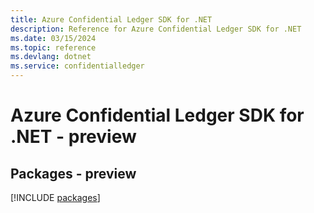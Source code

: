 ```yaml
---
title: Azure Confidential Ledger SDK for .NET
description: Reference for Azure Confidential Ledger SDK for .NET
ms.date: 03/15/2024
ms.topic: reference
ms.devlang: dotnet
ms.service: confidentialledger
---
```

# Azure Confidential Ledger SDK for .NET - preview
## Packages - preview
[!INCLUDE [packages](confidential-ledger-index.md)]